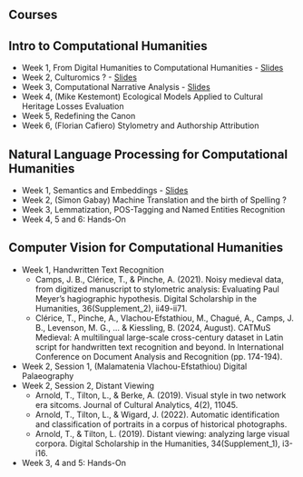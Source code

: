 Courses
-------

## Intro to Computational Humanities

- Week 1, From Digital Humanities to Computational Humanities - [Slides](https://github.com/PonteIneptique/fedhlab-visiting-professorship/releases/download/Week-01/Intro-to-CH-01.pdf)
- Week 2, Culturomics ? - [Slides](https://github.com/PonteIneptique/fedhlab-visiting-professorship/releases/download/Week-02/Intro-to-CH-02-Culturomics.pdf)
- Week 3, Computational Narrative Analysis - [Slides](https://github.com/PonteIneptique/fedhlab-visiting-professorship/releases/download/week-03-day-01/Intro-to-CH-03-Computational-Narrative-Analysis.pdf)
- Week 4, (Mike Kestemont) Ecological Models Applied to Cultural Heritage Losses Evaluation
- Week 5, Redefining the Canon
- Week 6, (Florian Cafiero) Stylometry and Authorship Attribution

## Natural Language Processing for Computational Humanities

- Week 1, Semantics and Embeddings - [Slides](https://github.com/PonteIneptique/fedhlab-visiting-professorship/releases/download/Week-02/NLP4CH-01-Semantics.pdf)
- Week 2, (Simon Gabay) Machine Translation and the birth of Spelling ?
- Week 3, Lemmatization, POS-Tagging and Named Entities Recognition
- Week 4, 5 and 6: Hands-On

## Computer Vision for Computational Humanities

- Week 1, Handwritten Text Recognition
  - Camps, J. B., Clérice, T., & Pinche, A. (2021). Noisy medieval data, from digitized manuscript to stylometric analysis: Evaluating Paul Meyer’s hagiographic hypothesis. Digital Scholarship in the Humanities, 36(Supplement_2), ii49-ii71.
  - Clérice, T., Pinche, A., Vlachou-Efstathiou, M., Chagué, A., Camps, J. B., Levenson, M. G., ... & Kiessling, B. (2024, August). CATMuS Medieval: A multilingual large-scale cross-century dataset in Latin script for handwritten text recognition and beyond. In International Conference on Document Analysis and Recognition (pp. 174-194). 
- Week 2, Session 1, (Malamatenia Vlachou-Efstathiou) Digital Palaeography
- Week 2, Session 2, Distant Viewing
  - Arnold, T., Tilton, L., & Berke, A. (2019). Visual style in two network era sitcoms. Journal of Cultural Analytics, 4(2), 11045.
  - Arnold, T., Tilton, L., & Wigard, J. (2022). Automatic identification and classification of portraits in a corpus of historical photographs.
  - Arnold, T., & Tilton, L. (2019). Distant viewing: analyzing large visual corpora. Digital Scholarship in the Humanities, 34(Supplement_1), i3-i16.
- Week 3, 4 and 5: Hands-On

